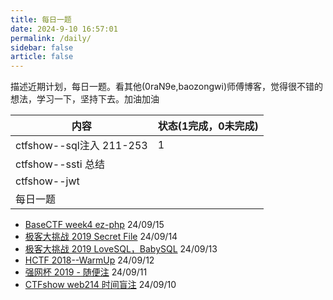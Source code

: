 ```yaml
---
title: 每日一题
date: 2024-9-10 16:57:01
permalink: /daily/
sidebar: false
article: false
---
```


描述近期计划，每日一题。看其他(0raN9e,baozongwi)师傅博客，觉得很不错的想法，学习一下，坚持下去。加油加油

| 内容                      | 状态(1完成，0未完成) |
| ------------------------- | -------------------- |
| ctfshow--sql注入  211-253 |          1            |
| ctfshow--ssti 总结        |                      |
| ctfshow--jwt              |                      |
| 每日一题                  |                      |


- [BaseCTF week4 ez-php](https://the0n3.top/pages/a0e9c3/#fin-ez-php)       24/09/15
- [极客大挑战 2019  Secret File](https://the0n3.top/pages/276200/)       24/09/14
- [极客大挑战 2019 LoveSQL，BabySQL](https://the0n3.top/pages/7402d2/)       24/09/13
- [HCTF 2018--WarmUp](https://the0n3.top/pages/36ca45/)      24/09/12
- [强网杯 2019 - 随便注](https://the0n3.top/pages/a7f3bd/)      24/09/11
- [CTFshow web214 时间盲注](https://the0n3.top/pages/dfa81f/)            24/09/10
